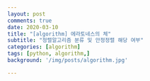 ```yaml
---
layout: post
comments: true
date: 2020-03-10
title: "[algorithm] 에라토네스의 체"
subtitle: "정렬알고리즘 분류 및 안정정렬 해당 여부"
categories: [algorithm]
tags: [python, algorithm,]
background: '/img/posts/algorithm.jpg'

---
```


